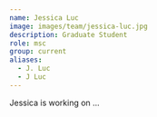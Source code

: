 ```yaml
---
name: Jessica Luc
image: images/team/jessica-luc.jpg
description: Graduate Student
role: msc
group: current
aliases:
  - J. Luc
  - J Luc
---
```


Jessica is working on ...
